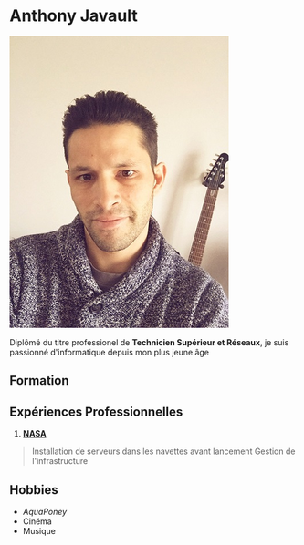 # **Anthony Javault**
![MaTronche](https://github.com/LordForensics/wild/blob/main/Picsmini_CV.jpg)

Diplômé du titre professionel de **Technicien Supérieur et Réseaux**, je suis passionné d'informatique depuis mon plus jeune âge

## **Formation**


## **Expériences Professionnelles**
1. **[NASA](https://www.nasa.gov/)**
 > Installation de serveurs dans les navettes avant lancement
 > Gestion de l'infrastructure



## **Hobbies**
* _AquaPoney_
* Cinéma
* Musique
